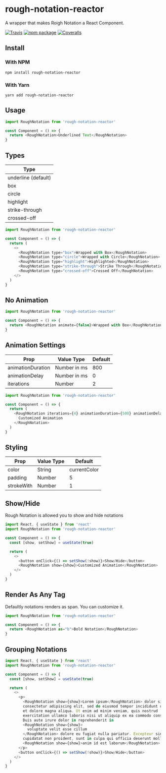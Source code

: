# rough-notation-reactor

A wrapper that makes Roigh Notation a React Component.

[![Travis][build-badge]][build]
[![npm package][npm-badge]][npm]
[![Coveralls][coveralls-badge]][coveralls]

## Install

### With NPM

`npm install rough-notation-reactor`

### With Yarn

`yarn add rough-notation-reactor`

## Usage

```javascript
import RoughNotation from 'rough-notation-reactor'

const Component = () => {
  return <RoughNotation>Underlined Text</RoughNotation>
}
```

## Types

| Type                |
| ------------------- |
| underline (default) |
| box                 |
| circle              |
| highlight           |
| strike-through      |
| crossed-off         |

```javascript
import RoughNotation from 'rough-notation-reactor'

const Component = () => {
  return (
    <>
      <RoughNotation type="box">Wrapped with Box</RoughNotation>
      <RoughNotation type="circle">Wrapped with Circle</RoughNotation>
      <RoughNotation type="highlight">Highlighted</RoughNotation>
      <RoughNotation type="strike-through">Strike Through</RoughNotation>
      <RoughNotation type="crossed-off">Crossed Off</RoughNotation>
    </>
  )
}
```

## No Animation

```javascript
import RoughNotation from 'rough-notation-reactor'

const Component = () => {
  return <RoughNotation animate={false}>Wrapped with Box</RoughNotation>
}
```

## Animation Settings

| Prop              | Value Type   | Default |
| ----------------- | ------------ | ------- |
| animationDuration | Number in ms | 800     |
| animationDelay    | Number in ms | 0       |
| iterations        | Number       | 2       |

```javascript
import RoughNotation from 'rough-notation-reactor'

const Component = () => {
  return (
    <RoughNotation iterations={4} animationDuration={500} animationDelay={1000}>
      Customized Animation
    </RoughNotation>
  )
}
```

## Styling

| Prop       | Value Type | Default      |
| ---------- | ---------- | ------------ |
| color      | String     | currentColor |
| padding    | Number     | 5            |
| strokeWith | Number     | 1            |

## Show/Hide

Rough Notation is allowed you to show and hide notations

```javascript
import React, { useState } from 'react'
import RoughNotation from 'rough-notation-reactor'

const Component = () => {
  const [show, setShow] = useState(true)

  return (
    <>
      <button onClick={() => setShow(!show)}>Show/Hide</button>
      <RoughNotation show={show}>Customized Animation</RoughNotation>
    </>
  )
}
```

## Render As Any Tag

Defaultly notations renders as span. You can customize it.

```javascript
import RoughNotation from 'rough-notation-reactor'

const Component = () => {
  return <RoughNotation as="b">Bold Notation</RoughNotation>
}
```

## Grouping Notations

```javascript
import React, { useState } from 'react'
import RoughNotation from 'rough-notation-reactor'

const Component = () => {
  const [show, setShow] = useState(true)

  return (
    <>
      <p>
        <RoughNotation show={show}>Lorem ipsum</RoughNotation> dolor sit amet,
        consectetur adipiscing elit, sed do eiusmod tempor incididunt ut labore
        et dolore magna aliqua. Ut enim ad minim veniam, quis nostrud
        exercitation ullamco laboris nisi ut aliquip ex ea commodo consequat.
        Duis aute irure dolor in reprehenderit in
        <RoughNotation show={show}>
          voluptate velit esse cillum
        </RoughNotation> dolore eu fugiat nulla pariatur. Excepteur sint occaecat
        cupidatat non proident, sunt in culpa qui officia deserunt mollit
        <RoughNotation show={show}>anim id est laborum</RoughNotation>.
      </p>
      <button onClick={() => setShow(!show)}>Show/Hide</button>
    </>
  )
}
```

[build-badge]: https://img.shields.io/travis/user/repo/master.png?style=flat-square
[build]: https://travis-ci.org/user/repo
[npm-badge]: https://img.shields.io/npm/v/npm-package.png?style=flat-square
[npm]: https://www.npmjs.org/package/npm-package
[coveralls-badge]: https://img.shields.io/coveralls/user/repo/master.png?style=flat-square
[coveralls]: https://coveralls.io/github/user/repo

